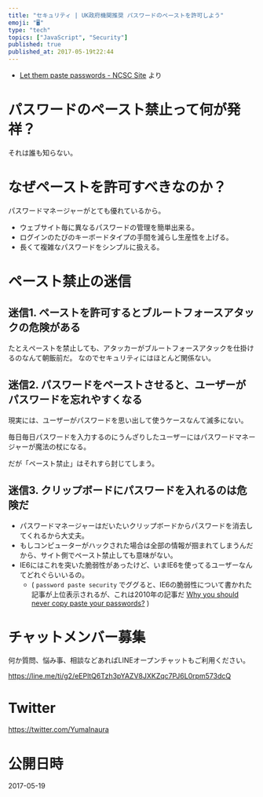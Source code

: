```yaml
---
title: "セキュリティ | UK政府機関推奨 パスワードのペーストを許可しよう"
emoji: "🖥"
type: "tech"
topics: ["JavaScript", "Security"]
published: true
published_at: 2017-05-19t22:44
---
```




- [Let them paste passwords - NCSC Site](https://www.ncsc.gov.uk/blog-post/let-them-paste-passwords) より

# パスワードのペースト禁止って何が発祥？

それは誰も知らない。

# なぜペーストを許可すべきなのか？

パスワードマネージャーがとても優れているから。

- ウェブサイト毎に異なるパスワードの管理を簡単出来る。
- ログインのたびのキーボードタイプの手間を減らし生産性を上げる。
- 長くて複雑なパスワードをシンプルに扱える。

# ペースト禁止の迷信

## 迷信1. ペーストを許可するとブルートフォースアタックの危険がある

たとえペーストを禁止しても、アタッカーがブルートフォースアタックを仕掛けるのなんて朝飯前だ。
なのでセキュリティにはほとんど関係ない。

## 迷信2. パスワードをペーストさせると、ユーザーがパスワードを忘れやすくなる

現実には、ユーザーがパスワードを思い出して使うケースなんて滅多にない。

毎日毎日パスワードを入力するのにうんざりしたユーザーにはパスワードマネージャーが魔法の杖になる。

だが「ペースト禁止」はそれすら封じてしまう。

## 迷信3. クリップボードにパスワードを入れるのは危険だ

- パスワードマネージャーはだいたいクリップボードからパスワードを消去してくれるから大丈夫。
- もしコンピューターがハックされた場合は全部の情報が掴まれてしまうんだから、サイト側でペースト禁止しても意味がない。
- IE6にはこれを突いた脆弱性があったけど、いまIE6を使ってるユーザーなんてどれぐらいいるの。 
  - ( `password paste security` でググると、IE6の脆弱性について書かれた記事が上位表示されるが、これは2010年の記事だ [Why you should never copy paste your passwords?](https://www.hacker9.com/why-you-should-never-copy-paste-your-passwords.html) )









<!-- Update From Qiita API -->

# チャットメンバー募集


何か質問、悩み事、相談などあればLINEオープンチャットもご利用ください。

https://line.me/ti/g2/eEPltQ6Tzh3pYAZV8JXKZqc7PJ6L0rpm573dcQ





# Twitter


https://twitter.com/YumaInaura


<!-- Update From Qiita API -->



# 公開日時

2017-05-19
